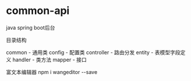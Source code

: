 # common-api
java spring boot后台


目录结构

common     - 通用类
    config - 配置类
controller - 路由分发
entity     - 表模型字段定义
handler    - 类方法
mapper     - 接口



富文本编辑器 npm i wangeditor --save
